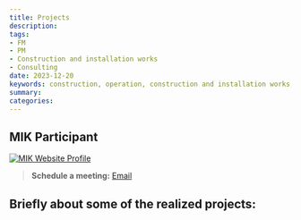 ```yaml
---
title: Projects
description:
tags:
- FM
- PM
- Construction and installation works
- Consulting
date: 2023-12-20
keywords: construction, operation, construction and installation works, maintenance, organization infrastructure management, technical specification, healthcare, construction, operation, construction and installation works, maintenance, organization infrastructure management
summary:
categories:
---
```


## MIK Participant

[![MIK Website Profile](/logo-mik-2-1.png)](https://i.moscow/company/51315018/services)

>**Schedule a meeting:**
>[Email](mailto:site@dedov.ws)

## Briefly about some of the realized projects: